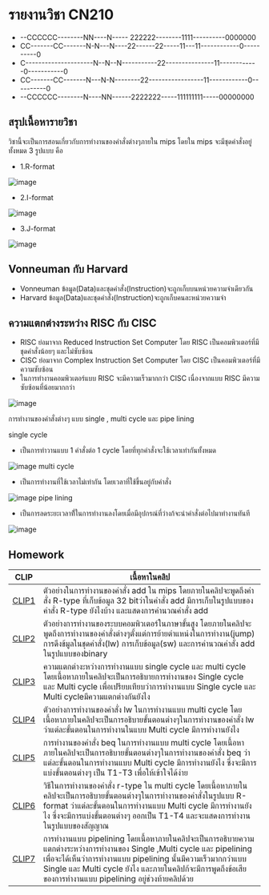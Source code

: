 # รายงานวิชา CN210
* --CCCCCC--------NN----N-----  222222--------1111----------0000000
* CC-------CC-------N-N---N----22------22-----11---11------------0----------0
* C---------------------N--N--N-----------22---------------11------------0-----------0
* CC-------CC-------N---N-N--------22-----------------11------------0----------0
* --CCCCCC--------N----NN------2222222-----111111111-----00000000
## สรุปเนื้อหารายวิชา
วิชานี้จะเป็นการสอนเกี่ยวกับการทำงานของคำสั่งต่างๆภายใน mips โดยใน mips จะมีชุดคำสั่งอยู่ทั้งหมด 3 รูปแบบ คือ 
* 1.R-format

![image](http://4.bp.blogspot.com/-Ui0mt4h44s8/Up2nvk3iU3I/AAAAAAAAAPY/sF4haVYx6BE/s1600/1.png)

* 2.I-format

![image](http://4.bp.blogspot.com/-SrDyDKDbxJ8/Up2oHmwtNEI/AAAAAAAAAPg/9i686ypFdCg/s1600/3.png)

* 3.J-format

![image](http://1.bp.blogspot.com/-MqcOl_V2rSw/Up2okUK7aNI/AAAAAAAAAPo/R5iPs60F8Y0/s1600/2.png)

## Vonneuman กับ Harvard
* Vonneuman ข้อมูล(Data)และชุดคำสั่ง(Instruction)จะถูกเก็บบนหน่วยความจำเดียวกัน
* Harvard ข้อมูล(Data)และชุดคำสั่ง(Instruction)จะถูกเก็บคนละหน่วยความจำ

## ความแตกต่างระหว่าง RISC กับ CISC
* RISC ย่อมาจาก Reduced Instruction Set Computer โดย RISC เป็นคอมพิวเตอร์ที่มีชุดคำสั่งน้อยๆ และไม่ซับซ้อน
* CISC ย่อมาจาก Complex Instruction Set Computer โดย CISC เป็นคอมพิวเตอร์ที่มีความซับซ้อน
* ในการทำงานคอมพิวเตอร์แบบ RISC จะมีความเร็วมากกว่า CISC เนื่องจากแบบ RISC มีความซับซ้อนที่น้อยมากกว่า

![image](https://2.bp.blogspot.com/-PAHTUSBJA8s/Wzck5pNEhbI/AAAAAAAAAN4/NvbTkpo17dwrH6LM6XmKZEJtkYUINBxLQCLcBGAs/s1600/Capture.PNG)

การทำงานของคำสั่งต่างๆ แบบ single , multi cycle และ pipe lining

single cycle
* เป็นการทำวานแบบ 1 คำสั่งต่อ 1 cycle โดยที่ทุกคำสั่งจะใช้เวลาเท่ากันทั้งหมด

![image](https://camo.githubusercontent.com/647f042b60fb2e9bb9484b6bdb40f8d65f35e6ad/68747470733a2f2f7777772e636973652e75666c2e6564752f7e6d73737a2f436f6d704f72672f466967757265342e31312d4d4950536461746170617468522d6c6f642d6265712e676966)
multi cycle
* เป็นการทำงานที่ใช้เวลาไม่เท่ากัน โดยเวลาที่ใช้ขึ้นอยู่กับคำสั่ง

![image](https://camo.githubusercontent.com/3a759f503101d7359e3b9e88a79a64b022814d5a/68747470733a2f2f692e696d6775722e636f6d2f6d5758485770542e706e67)
pipe lining
* เป็นการลดระยะเวลาที่้ในการทำงานลงโดยเมื่อมีอุปกรณ์ที่ว่างก้จะนำคำสั่งต่อไปมาทำงานทันที

![image](http://2.bp.blogspot.com/-4YXOlZ30iCQ/UKTYR4Y4FLI/AAAAAAAAAGk/pCdSkaaazVA/s1600/02-What-is-pipelining-02.png)

## Homework

|CLIP|เนื้อหาในคลิป|
|-----|-----------------------------------------------------------------------------------------------------------------------------------------------|
|[CLIP1](https://youtu.be/VZFLH8Wq3IA)|ตัวอย่างในการทำงานของคำสั่ง add ใน mips โดยภายในคลิปจะพูดถึงคำสั่ง R-type ที่เก็บข้อมูล 32 bitว่าในคำสั่ง add มีการเก็บในรูปแบบของคำสั่ง R-type ยังไงบ้าง และแสดงการคำนวณคำสั่ง add|
|[CLIP2](https://youtu.be/CYYIpdiYHF8)|ตัวอย่างการทำงานของระบบคอมพิวเตอร์ในภาษาขั้นสูง โดยภายในคลิปจะพูดถึงการทำงานของคำสั่งต่างๆตั้งแต่การย้ายตำแหน่งในการทำงาน(jump) การดึงข้มูลในชุดคำสั่ง(lw) การเก็บข้อมูล(sw) และการคำนวณคำสั่ง add ในรูปแบบของbinary|
|[CLIP3](https://youtu.be/N3aXtqCpFQU)|ความแตกต่างะหว่างการทำงานแบบ single cycle และ multi cycle โดยเนื้อหาภายในคลิปจะเป็นการอธิบายการทำงานของ Single cycle และ Multi cycle เพื่อเปรียบเทียบว่าการทำงานแบบ Single cycle และ Multi cycleมีความแตกต่างกันยังไง|
|[CLIP4](https://youtu.be/8Pwj3uYp1AM)|ตัวอย่างการทำงานของคำสั่ง lw ในการทำงานแบบ multi cycle โดยเนื้อหาภายในคลิปจะเป็นการอธิบายขั้นตอนต่างๆในการทำงานของคำสั่ง lw ว่าแต่ละขั้นตอนในการทำงานในแบบ Multi cycle มีการทำงานยังไง|
|[CLIP5](https://youtu.be/Ckm_JZbouUE)|การทำงานของคำสั่ง beq ในการทำงานแบบ multi cycle โดยเนื้อหาภายในคลิปจะเป็นการอธิบายขั้นตอนต่างๆในการทำงานของคำสั่ง beq ว่าแต่ละขั้นตอนในการทำงานแบบ Multi cycle มีการทำงานยังไง ซึ่งจะมีการแบ่งขั้นตอนต่างๆ เป็น T1-T3 เพื่อให้เข้าใจได้ง่าย|
|[CLIP6](https://youtu.be/f7Kut2O65Ig)|วิธีในการทำงานของคำสั่ง r-type ใน multi cycle โดยเนื้อหาภายในคลิปจะเป็นการอธิบายขั้นตอนต่างๆในการทำงานของคำสั่งในรูปแบบ R-format ว่าแต่ละขั้นตอนในการทำงานแบบ Multi cycle มีการทำงานยังไง ซึ่งจะมีการแบ่งขั้นตอนต่างๆ ออกเป็น T1-T4 และจะแสดงการทำงานในรูปแบบของสัญญาณ|
|[CLIP7](https://youtu.be/vvQ5upcfwJA)|การทำงานแบบ pipelining โดยเนื้อหาภายในคลิปจะเป็นการอธิบายความแตกต่างระหว่างการทำงานของ Single ,Multi cycle และ pipelining เพื่อจะได้เห็นว่าการทำงานแบบ pipelining นั้นมีความเร็วมากกว่าแบบ Single และ Multi cycle ยังไง และภายในคลิปก้จะมีการพูดถึงข้อเสียของการทำงานแบบ pipelining อยู่ช่วงท้ายคลิปด้วย|


